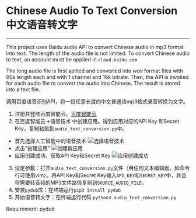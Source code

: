 # Chinese Audio To Text Conversion 中文语音转文字

--------------

This project uses Baidu audio API to convert Chinese audio in mp3 format into text. 
The length of the audio file is not limited. To convert Chinese audio to text, an account must be applied in `cloud.baidu.com`.

The long audio file is first aplited and converted into *wav* format files with *60s* length each and with 1 channel and 16k bitrate. 
Then, the API is invoked for each audio file to convert the audio into Chinese. The result is stored into a text file.


调用百度语音识别API，将一段任意长度的中文普通话mp3格式录音转换为文字。
1. 注册并登陆百度智能云。[百度智能云](https://login.bce.baidu.com/)
2. 在百度智能云->语音技术 中创建应用。得到应用对应的API Key 和Secret Key，复制粘贴到`audio_text_conversion.py`中。

* 首先选择人工智能中的语音技术
![选择语音技术](https://github.com/GaoDashan1/Audio_To_Text/blob/master/imgs/img1.png)
* 点击“创建应用”
![创建新应用](https://github.com/GaoDashan1/Audio_To_Text/blob/master/imgs/img2.png)
* 应用创建成功，获取API Key和Secret Key
![应用创建成功](https://github.com/GaoDashan1/Audio_To_Text/blob/master/imgs/img3.png)
3. 设定参数：打开`audio_text_conversion.py`文件（用任何文本编辑器，如命令行可使用vim）。将API Key和Secret Key输入`API_KEY`和`SECRET_KEY`中，并且将需要转音频的MP3文件路径复制到`SOURCE_AUDIO_FILE`。
5. 安装`pydub`库：在终端运行`pip3 install pydub`
4. 开始语音转文字：在终端运行代码 `python3 audio_text_conversion.py`





Requirement: pydub
